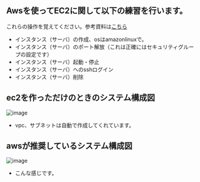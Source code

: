 ## Awsを使ってEC2に関して以下の練習を行います。
これらの操作を覚えてください。参考資料は[こちら](https://github.com/kichiram/aws)
- インスタンス（サーバ）の作成、osはamazonlinuxで。
- インスタンス（サーバ）のポート解放（これは正確にはセキュリティグループの設定です）
- インスタンス（サーバ）起動・停止
- インスタンス（サーバ）へのsshログイン
- インスタンス（サーバ）削除

## ec2を作っただけのときのシステム構成図
![image](https://user-images.githubusercontent.com/20149115/163699566-6b8a83c3-ca91-4e92-bd6f-be10d0d5bb13.png)
- vpc、サブネットは自動で作成してくれています。

## awsが推奨しているシステム構成図
![image](https://user-images.githubusercontent.com/20149115/163699639-9ffaef8b-3363-42e3-832b-9e92907ae501.png)
- こんな感じです。
